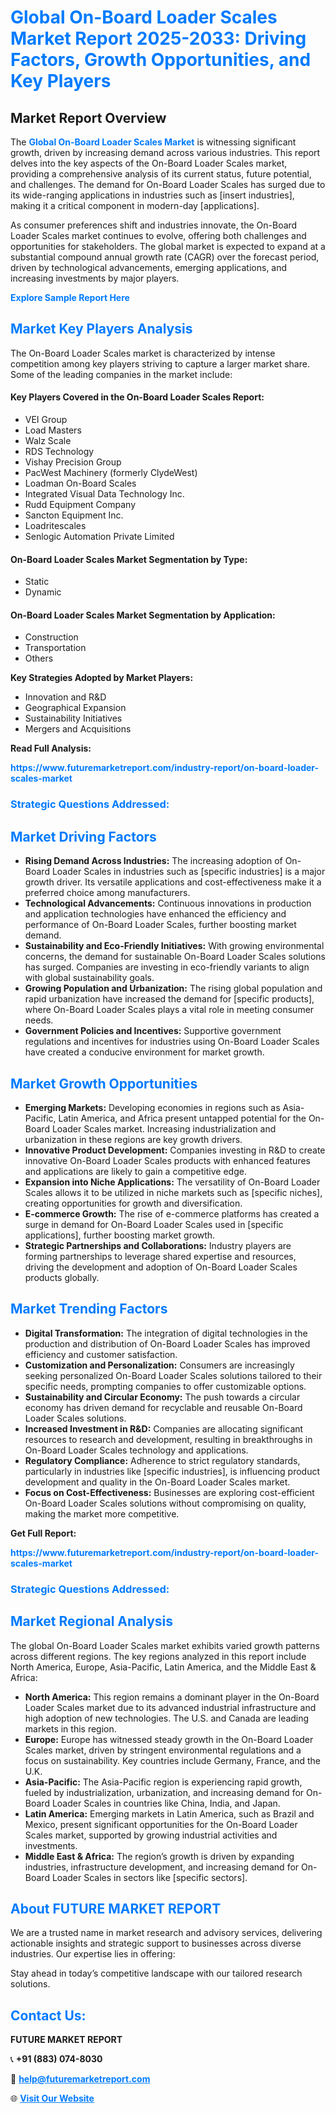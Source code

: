 <h1 style="color: #007BFF;">Global On-Board Loader Scales Market Report 2025-2033: Driving Factors, Growth Opportunities, and Key Players</h1>

<section id="overview">
<h2>Market Report Overview</h2>
<p>The <a href="https://www.futuremarketreport.com/industry-report/on-board-loader-scales-market" style="color: #007BFF; text-decoration: none;"><strong>Global On-Board Loader Scales Market</strong></a> is witnessing significant growth, driven by increasing demand across various industries. This report delves into the key aspects of the On-Board Loader Scales market, providing a comprehensive analysis of its current status, future potential, and challenges. The demand for On-Board Loader Scales has surged due to its wide-ranging applications in industries such as [insert industries], making it a critical component in modern-day [applications].</p>
<p>As consumer preferences shift and industries innovate, the On-Board Loader Scales market continues to evolve, offering both challenges and opportunities for stakeholders. The global market is expected to expand at a substantial compound annual growth rate (CAGR) over the forecast period, driven by technological advancements, emerging applications, and increasing investments by major players.</p>
</section>

<section id="overview">
<p><a href="https://www.futuremarketreport.com/request-sample/reportId=54937" style="color: #007BFF; text-decoration: none;"><strong>Explore Sample Report Here</strong></a></p>
</section>

<section id="key-players">
<h2 style="color: #007BFF;">Market Key Players Analysis</h2>
<p>The On-Board Loader Scales market is characterized by intense competition among key players striving to capture a larger market share. Some of the leading companies in the market include:</p>
<h4>Key Players Covered in the On-Board Loader Scales Report:</h4>
<ul><li>VEI Group</li><li>Load Masters</li><li>Walz Scale</li><li>RDS Technology</li><li>Vishay Precision Group</li><li>PacWest Machinery (formerly ClydeWest)</li><li>Loadman On-Board Scales</li><li>Integrated Visual Data Technology Inc.</li><li>Rudd Equipment Company</li><li>Sancton Equipment Inc.</li><li>Loadritescales</li><li>Senlogic Automation Private Limited</li></ul>
<h4>On-Board Loader Scales Market Segmentation by Type:</h4>
<ul><li>Static</li><li>Dynamic</li></ul>

<h4>On-Board Loader Scales Market Segmentation by Application:</h4>
<ul><li>Construction</li><li>Transportation</li><li>Others</li></ul>
<p><strong>Key Strategies Adopted by Market Players:</strong></p>
<ul>
<li>Innovation and R&D</li>
<li>Geographical Expansion</li>
<li>Sustainability Initiatives</li>
<li>Mergers and Acquisitions</li>
</ul>
</section>

<section>
<p><strong>Read Full Analysis: </strong></p><a href="https://www.futuremarketreport.com/industry-report/on-board-loader-scales-market" style="color: #007BFF; text-decoration: none;"><strong>https://www.futuremarketreport.com/industry-report/on-board-loader-scales-market</strong></a>
<h3 style="color: #007BFF;">Strategic Questions Addressed:</h3>
</section>

<section id="driving-factors">
<h2 style="color: #007BFF;">Market Driving Factors</h2>
<ul>
<li><strong>Rising Demand Across Industries:</strong> The increasing adoption of On-Board Loader Scales in industries such as [specific industries] is a major growth driver. Its versatile applications and cost-effectiveness make it a preferred choice among manufacturers.</li>
<li><strong>Technological Advancements:</strong> Continuous innovations in production and application technologies have enhanced the efficiency and performance of On-Board Loader Scales, further boosting market demand.</li>
<li><strong>Sustainability and Eco-Friendly Initiatives:</strong> With growing environmental concerns, the demand for sustainable On-Board Loader Scales solutions has surged. Companies are investing in eco-friendly variants to align with global sustainability goals.</li>
<li><strong>Growing Population and Urbanization:</strong> The rising global population and rapid urbanization have increased the demand for [specific products], where On-Board Loader Scales plays a vital role in meeting consumer needs.</li>
<li><strong>Government Policies and Incentives:</strong> Supportive government regulations and incentives for industries using On-Board Loader Scales have created a conducive environment for market growth.</li>
</ul>
</section>

<section id="growth-opportunities">
<h2 style="color: #007BFF;">Market Growth Opportunities</h2>
<ul>
<li><strong>Emerging Markets:</strong> Developing economies in regions such as Asia-Pacific, Latin America, and Africa present untapped potential for the On-Board Loader Scales market. Increasing industrialization and urbanization in these regions are key growth drivers.</li>
<li><strong>Innovative Product Development:</strong> Companies investing in R&D to create innovative On-Board Loader Scales products with enhanced features and applications are likely to gain a competitive edge.</li>
<li><strong>Expansion into Niche Applications:</strong> The versatility of On-Board Loader Scales allows it to be utilized in niche markets such as [specific niches], creating opportunities for growth and diversification.</li>
<li><strong>E-commerce Growth:</strong> The rise of e-commerce platforms has created a surge in demand for On-Board Loader Scales used in [specific applications], further boosting market growth.</li>
<li><strong>Strategic Partnerships and Collaborations:</strong> Industry players are forming partnerships to leverage shared expertise and resources, driving the development and adoption of On-Board Loader Scales products globally.</li>
</ul>
</section>

<section id="trending-factors">
<h2 style="color: #007BFF;">Market Trending Factors</h2>
<ul>
<li><strong>Digital Transformation:</strong> The integration of digital technologies in the production and distribution of On-Board Loader Scales has improved efficiency and customer satisfaction.</li>
<li><strong>Customization and Personalization:</strong> Consumers are increasingly seeking personalized On-Board Loader Scales solutions tailored to their specific needs, prompting companies to offer customizable options.</li>
<li><strong>Sustainability and Circular Economy:</strong> The push towards a circular economy has driven demand for recyclable and reusable On-Board Loader Scales solutions.</li>
<li><strong>Increased Investment in R&D:</strong> Companies are allocating significant resources to research and development, resulting in breakthroughs in On-Board Loader Scales technology and applications.</li>
<li><strong>Regulatory Compliance:</strong> Adherence to strict regulatory standards, particularly in industries like [specific industries], is influencing product development and quality in the On-Board Loader Scales market.</li>
<li><strong>Focus on Cost-Effectiveness:</strong> Businesses are exploring cost-efficient On-Board Loader Scales solutions without compromising on quality, making the market more competitive.</li>
</ul>
</section>

<section>
<p><strong>Get Full Report: </strong></p><a href="https://www.futuremarketreport.com/industry-report/on-board-loader-scales-market" style="color: #007BFF; text-decoration: none;"><strong>https://www.futuremarketreport.com/industry-report/on-board-loader-scales-market</strong></a>
<h3 style="color: #007BFF;">Strategic Questions Addressed:</h3>
</section>


<section id="regional-analysis">
<h2 style="color: #007BFF;">Market Regional Analysis</h2>
<p>The global On-Board Loader Scales market exhibits varied growth patterns across different regions. The key regions analyzed in this report include North America, Europe, Asia-Pacific, Latin America, and the Middle East & Africa:</p>
<ul>
<li><strong>North America:</strong> This region remains a dominant player in the On-Board Loader Scales market due to its advanced industrial infrastructure and high adoption of new technologies. The U.S. and Canada are leading markets in this region.</li>
<li><strong>Europe:</strong> Europe has witnessed steady growth in the On-Board Loader Scales market, driven by stringent environmental regulations and a focus on sustainability. Key countries include Germany, France, and the U.K.</li>
<li><strong>Asia-Pacific:</strong> The Asia-Pacific region is experiencing rapid growth, fueled by industrialization, urbanization, and increasing demand for On-Board Loader Scales in countries like China, India, and Japan.</li>
<li><strong>Latin America:</strong> Emerging markets in Latin America, such as Brazil and Mexico, present significant opportunities for the On-Board Loader Scales market, supported by growing industrial activities and investments.</li>
<li><strong>Middle East & Africa:</strong> The region’s growth is driven by expanding industries, infrastructure development, and increasing demand for On-Board Loader Scales in sectors like [specific sectors].</li>
</ul>
</section>

<footer>
<h2 style="color: #007BFF;">About FUTURE MARKET REPORT</h2>
<p>We are a trusted name in market research and advisory services, delivering actionable insights and strategic support to businesses across diverse industries. Our expertise lies in offering:</p>

<p>Stay ahead in today’s competitive landscape with our tailored research solutions.</p>

<h2 style="color: #007BFF;">Contact Us:</h2>
<p><strong>FUTURE MARKET REPORT</strong></p>
<p>📞 <strong>+91 (883) 074-8030</strong></p>
<p>📧 <strong><a href="mailto:help@futuremarketreport.com" style="color: #007BFF;">help@futuremarketreport.com</a></strong></p>
<p>🌐 <strong><a href="https://www.futuremarketreport.com/" style="color: #007BFF;">Visit Our Website</a></strong></p>
</footer>